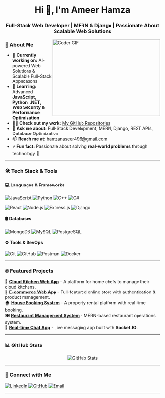 <h1 align="center">Hi 👋, I'm Ameer Hamza</h1>
<h3 align="center">Full-Stack Web Developer | MERN & Django | Passionate About Scalable Web Solutions</h3>

<img alt="Coder GIF" align="right" height=250 width=350 src="https://images.squarespace-cdn.com/content/v1/5769fc401b631bab1addb2ab/1541580611624-TE64QGKRJG8SWAIUS7NS/ke17ZwdGBToddI8pDm48kPoswlzjSVMM-SxOp7CV59BZw-zPPgdn4jUwVcJE1ZvWQUxwkmyExglNqGp0IvTJZamWLI2zvYWH8K3-s_4yszcp2ryTI0HqTOaaUohrI8PI6FXy8c9PWtBlqAVlUS5izpdcIXDZqDYvprRqZ29Pw0o/coding-freak.gif" />

### 🚀 About Me
- 🔭 **Currently working on:** AI-powered Web Solutions & Scalable Full-Stack Applications  
- 🌱 **Learning:** Advanced **JavaScript, Python, .NET, Web Security & Performance Optimization**  
- 👨‍💻 **Check out my work:** [My GitHub Repositories](https://github.com/Hamzanaseer514)  
- 💬 **Ask me about:** Full-Stack Development, MERN, Django, REST APIs, Database Optimization  
- 📫 **Reach me at:** hamzanaseer496@gmail.com  
- ⚡ **Fun fact:** Passionate about solving **real-world problems** through technology 🚀  

---

### 🛠️ **Tech Stack & Tools**
#### **💻 Languages & Frameworks**
![JavaScript](https://img.shields.io/badge/JavaScript-F7DF1E?style=flat&logo=javascript&logoColor=black)
![Python](https://img.shields.io/badge/Python-3776AB?style=flat&logo=python&logoColor=white)
![C++](https://img.shields.io/badge/C++-00599C?style=flat&logo=c%2B%2B&logoColor=white)
![C#](https://img.shields.io/badge/C%23-239120?style=flat&logo=c-sharp&logoColor=white)

![React](https://img.shields.io/badge/React-20232A?style=flat&logo=react&logoColor=61DAFB)
![Node.js](https://img.shields.io/badge/Node.js-43853D?style=flat&logo=node.js&logoColor=white)
![Express.js](https://img.shields.io/badge/Express.js-000000?style=flat&logo=express&logoColor=white)
![Django](https://img.shields.io/badge/Django-092E20?style=flat&logo=django&logoColor=green)

#### **🛢️ Databases**
![MongoDB](https://img.shields.io/badge/MongoDB-4EA94B?style=flat&logo=mongodb&logoColor=white)
![MySQL](https://img.shields.io/badge/MySQL-4479A1?style=flat&logo=mysql&logoColor=white)
![PostgreSQL](https://img.shields.io/badge/PostgreSQL-316192?style=flat&logo=postgresql&logoColor=white)

#### **⚙️ Tools & DevOps**
![Git](https://img.shields.io/badge/Git-F05032?style=flat&logo=git&logoColor=white)
![GitHub](https://img.shields.io/badge/GitHub-181717?style=flat&logo=github&logoColor=white)
![Postman](https://img.shields.io/badge/Postman-FF6C37?style=flat&logo=postman&logoColor=white)
![Docker](https://img.shields.io/badge/Docker-2496ED?style=flat&logo=docker&logoColor=white)

---

### 🔥 **Featured Projects**
🚀 **[Cloud Kitchen Web App](https://github.com/Hamzanaseer514/Cloud-Kitchen)** - A platform for home chefs to manage their cloud kitchens.  
🛒 **[E-commerce Web App](https://github.com/Hamzanaseer514/Ecommerce-App)** - Full-featured online store with authentication & product management.  
🏠 **[House Booking System](https://github.com/Hamzanaseer514/House-Booking)** - A property rental platform with real-time booking.  
🍽️ **[Restaurant Management System](https://github.com/Hamzanaseer514/Restaurant-Management)** - MERN-based restaurant operations system.  
💬 **[Real-time Chat App](https://github.com/Hamzanaseer514/Chat-App)** - Live messaging app built with **Socket.IO**.  

---

### 📊 **GitHub Stats**
<p align="center">
  <img src="https://github-readme-stats.vercel.app/api?username=Hamzanaseer514&show_icons=true&theme=radical" alt="GitHub Stats" />
</p>

---

### 📡 **Connect with Me**
[![LinkedIn](https://img.shields.io/badge/LinkedIn-0077B5?style=flat&logo=linkedin&logoColor=white)](https://linkedin.com/in/hamza-naseer08)
[![GitHub](https://img.shields.io/badge/GitHub-181717?style=flat&logo=github&logoColor=white)](https://github.com/Hamzanaseer514)
[![Email](https://img.shields.io/badge/Email-D14836?style=flat&logo=gmail&logoColor=white)](mailto:hamzanaseer496@gmail.com)

---
